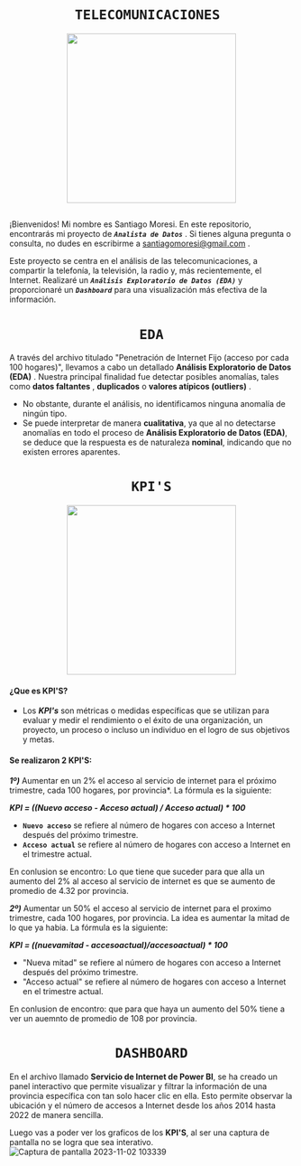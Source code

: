 # <h1 align="center">**`TELECOMUNICACIONES `**</h1>

<p align='center'>
<img src="https://www.poli.edu.co/sites/default/files/que-es-gerencia-de-proyectos-de-telecomunicaciones.jpg"  height=300>
<p>

## 


¡Bienvenidos! Mi nombre es Santiago Moresi. En este repositorio, encontrarás mi proyecto de  ***`Analista de Datos`*** . Si tienes alguna pregunta o consulta, no dudes en escribirme a santiagomoresi@gmail.com .

Este proyecto se centra en el análisis de las telecomunicaciones, a compartir la telefonía, la televisión, la radio y, más recientemente, el Internet. Realizaré un  ***`Análisis Exploratorio de Datos (EDA)`*** y proporcionaré un ***`Dashboard`*** para una visualización más efectiva de la información.

## <h1 align="center">**` EDA `**</h1>
A través del archivo titulado "Penetración de Internet Fijo (acceso por cada 100 hogares)", llevamos a cabo un detallado **Análisis Exploratorio de Datos (EDA)** . Nuestra principal finalidad fue detectar posibles anomalías, tales como **datos faltantes** , **duplicados** o **valores atípicos (outliers)** .
- No obstante, durante el análisis, no identificamos ninguna anomalía de ningún tipo.  
- Se puede interpretar de manera **cualitativa**, ya que al no detectarse anomalías en todo el proceso de **Análisis Exploratorio de Datos (EDA)**, se deduce que la respuesta es de naturaleza **nominal**, indicando que no existen errores aparentes.

## <h1 align="center">**` KPI'S `**</h1>
<p align='center'>
<img src="https://www.growthforce.com/hs-fs/hubfs/Best%20Labor%20KPIs%20for%20Service%20Businesses.jpeg?width=680&height=411&name=Best%20Labor%20KPIs%20for%20Service%20Businesses.jpeg"  height=300>
<p>

#### ¿Que es KPI'S?
 - Los ***KPI's*** son métricas o medidas específicas que se utilizan para evaluar y medir el rendimiento o el éxito de una organización, un proyecto, un proceso o incluso un individuo en el logro de sus objetivos y metas.

#### Se realizaron 2 KPI'S:

***1º)*** Aumentar en un 2% el acceso al servicio de internet para el próximo trimestre, cada 100 hogares, por provincia*.
La fórmula es la siguiente:

 ***KPI = ((Nuevo acceso - Acceso actual) / Acceso actual) * 100***

- **`Nuevo acceso`** se refiere al número de hogares con acceso a Internet después del próximo trimestre.
- **`Acceso actual`** se refiere al número de hogares con acceso a Internet en el trimestre actual.

En conlusion se encontro: Lo que tiene que suceder para que alla un aumento del 2% al acceso al servicio de internet es que se aumento de promedio de 4.32 por provincia.

***2º)*** Aumentar un 50% el acceso al servicio de internet para el proximo trimestre, cada 100 hogares, por provincia. La idea es aumentar la mitad de lo que ya habia. 
La fórmula es la siguiente:

***KPI = ((nuevamitad - accesoactual)/accesoactual) * 100***

- "Nueva mitad" se refiere al número de hogares con acceso a Internet después del próximo trimestre.
- "Acceso actual" se refiere al número de hogares con acceso a Internet en el trimestre actual.

En conlusion de encontro: que para que haya un aumento del 50% tiene a ver un auemnto de promedio de 108 por provincia.

## <h1 align="center">**` DASHBOARD `**</h1>

En el archivo llamado **Servicio de Internet de Power BI**, se ha creado un panel interactivo que permite visualizar y filtrar la información de una provincia específica con tan solo hacer clic en ella. Esto permite observar la ubicación y el número de accesos a Internet desde los años 2014 hasta 2022 de manera sencilla.

Luego vas a poder ver los graficos de los **KPI'S**, al ser una captura de pantalla no se logra que sea interativo. 
![Captura de pantalla 2023-11-02 103339](https://github.com/MoresiSantiago/Analisis.datos/assets/144374156/0a1cf817-2bda-4f9d-b75d-08cb8a85e2f9)

##